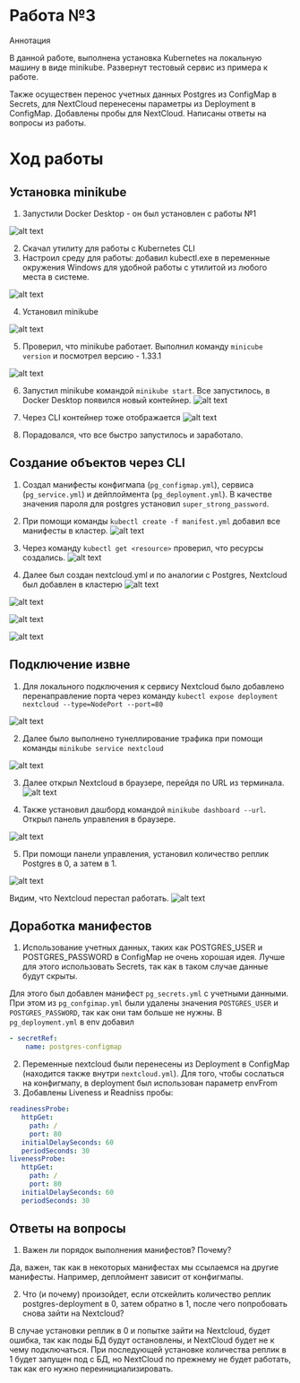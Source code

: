 # Работа №3

Аннотация

В данной работе, выполнена установка Kubernetes на локальную машину в виде minikube. Развернут тестовый сервис из примера к работе.

Также осуществен перенос учетных данных Postgres из ConfigMap в Secrets, для NextCloud перенесены параметры из Deployment в ConfigMap. Добавлены пробы для NextCloud. Написаны ответы на вопросы из работы.

# Ход работы
## Установка minikube

1. Запустили Docker Desktop - он был установлен с работы №1
   
![alt text](attachments/image.png)

2. Скачал утилиту для работы с Kubernetes CLI
3. Настроил среду для работы: добавил kubectl.exe в переменные окружения Windows для удобной работы с утилитой из любого места в системе.
   
![alt text](attachments/image-1.png)

4. Установил minikube
   
![alt text](attachments/image-2.png)

5. Проверил, что minikube работает. Выполнил команду `minicube version` и посмотрел версию - 1.33.1

![alt text](attachments/image-3.png)


6. Запустил minikube командой `minikube start`. Все запустилось, в Docker Desktop появился новый контейнер.
![alt text](attachments/image-4.png)

7. Через CLI контейнер тоже отображается
![alt text](attachments/image-5.png)

8. Порадовался, что все быстро запустилось и заработало.

## Создание объектов через CLI

1. Создал манифесты конфигмапа (`pg_configmap.yml`), сервиса (`pg_service.yml`) и дейплоймента (`pg_deployment.yml`). В качестве значения пароля для postgres установил `super_strong_password`. 

2. При помощи команды `kubectl create -f manifest.yml` добавил все манифесты в кластер.
![alt text](attachments/image-6.png)

3. Через команду `kubectl get <resource>` проверил, что ресурсы создались.
![alt text](attachments/image-7.png)

4. Далее был создан nextcloud.yml и по аналогии с Postgres, Nextcloud был добавлен в кластерю 
![alt text](attachments/image-9.png)

![alt text](attachments/image-8.png)

![alt text](attachments/image-10.png)

![alt text](attachments/image-11.png)

## Подключение извне

1. Для локального подключения к сервису Nextcloud было добавлено перенаправление порта через команду `kubectl expose deployment nextcloud --type=NodePort --port=80`
   
![alt text](attachments/image-12.png)

2. Далее было выполнено тунеллирование трафика при помощи команды `minikube service nextcloud`
   
![alt text](attachments/image-13.png)

3. Далее открыл Nextcloud в браузере, перейдя по URL из терминала.
![alt text](attachments/image-14.png)

4. Также установил дашборд командой `minikube dashboard --url`. Открыл панель управления в браузере.
   
![alt text](attachments/image-15.png)

5. При помощи панели управления, установил количество реплик Postgres в 0, а затем в 1.

![alt text](attachments/image-16.png)

Видим, что Nextcloud перестал работать.
![alt text](attachments/image-17.png)

## Доработка манифестов

1. Использование учетных данных, таких как POSTGRES_USER и POSTGRES_PASSWORD в ConfigMap не очень хорошая идея. Лучше для этого использовать Secrets, так как в таком случае данные будут скрыты.
   
Для этого был добавлен манифест `pg_secrets.yml` с учетными данными. При этом из `pg_confgimap.yml` были удалены значения `POSTGRES_USER` и `POSTGRES_PASSWORD`, так как они там больше не нужны. В `pg_deployment.yml` в env добавил 
```YAML
- secretRef:
    name: postgres-configmap
```
2. Переменные nextcloud были перенесены из Deployment в ConfigMap (находится также внутри `nextcloud.yml`). Для того, чтобы сослаться на конфигмапу, в deployment был использован параметр envFrom
3. Добавлены Liveness и Readniss пробы:
```YAML
readinessProbe:
   httpGet:
     path: /
     port: 80
   initialDelaySeconds: 60
   periodSeconds: 30
livenessProbe:
   httpGet:
     path: /
     port: 80
   initialDelaySeconds: 60
   periodSeconds: 30
```

 ## Ответы на вопросы

1. Важен ли порядок выполнения манифестов? Почему?
   
Да, важен, так как в некоторых манифестах мы ссылаемся на другие манифесты. Например, деплоймент зависит от конфигмапы.

 2. Что (и почему) произойдет, если отскейлить количество реплик postgres-deployment в 0, затем обратно в 1, после чего попробовать снова зайти на Nextcloud? 
   
В случае установки реплик в 0 и попытке зайти на Nextcloud, будет ошибка, так как поды БД будут остановлены, и NextCloud будет не к чему подключаться. При последующей установке количества реплик в 1 будет запущен под с БД, но NextCloud по прежнему не будет работать, так как его нужно переинициализировать.